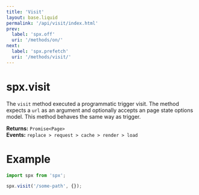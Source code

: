 ```yaml
---
title: 'Visit'
layout: base.liquid
permalink: '/api/visit/index.html'
prev:
  label: 'spx.off'
  uri: '/methods/on/'
next:
  label: 'spx.prefetch'
  uri: '/methods/visit/'
---
```


# spx.visit

The `visit` method executed a programmatic trigger visit. The method expects a `url` as an argument and optionally accepts an page state options model. This method behaves the same way as trigger.

**Returns:** `Promise<Page>`<br>
**Events:** `replace > request > cache > render > load`

# Example

```js
import spx from 'spx';

spx.visit('/some-path', {});
```
